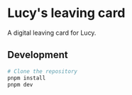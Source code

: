 # Lucy's leaving card

A digital leaving card for Lucy.

## Development

```bash
# Clone the repository
pnpm install
pnpm dev
```

